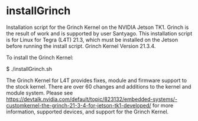 # installGrinch
Installation script for the Grinch Kernel on the NVIDIA Jetson TK1.
Grinch is the result of work and is supported by user Santyago.
This installation script is for Linux for Tegra (L4T) 21.3, which must be installed on the Jetson before running the install script.
Grinch Kernel Version 21.3.4.

To install the Grinch Kernel:

$ ./installGrinch.sh

The Grinch Kernel for L4T provides fixes, module and firmware support to the stock kernel. There are over 60 changes and additions to the kernel and module system. Please see https://devtalk.nvidia.com/default/topic/823132/embedded-systems/-customkernel-the-grinch-21-3-4-for-jetson-tk1-developed/ for more information, supported devices, and support for the Grinch Kernel. 
